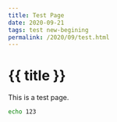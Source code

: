 ```yaml
---
title: Test Page
date: 2020-09-21
tags: test new-begining
permalink: /2020/09/test.html
---
```


# {{ title }}

This is a test page.

```sh
echo 123
```

